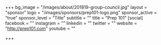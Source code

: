 +++
bg_image = "/images/about/201819-group-council.jpg"
layout = "sponsor"
logo = "/images/sponsors/prep101-logo.png"
sponsor_active = "true"
sponsor_level = "Title"
subtitle = ""
title = "Prep 101"
[social]
facebook = ""
instagram = ""
linkedin = ""
twitter = ""
website = "http://prep101.com"
youtube = ""

+++
